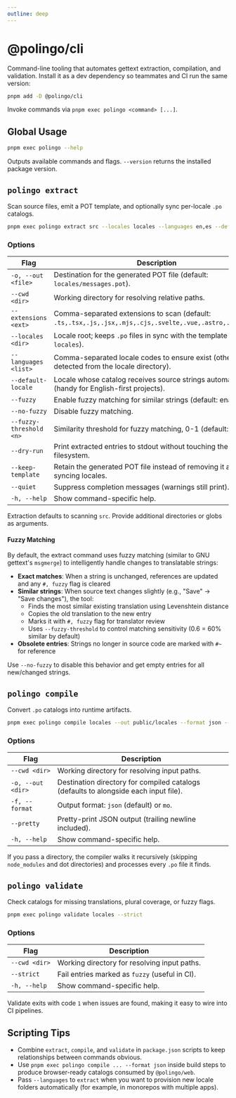 ```yaml
---
outline: deep
---
```


# @polingo/cli

Command-line tooling that automates gettext extraction, compilation, and validation. Install it as a dev dependency so teammates and CI run the same version:

```bash
pnpm add -D @polingo/cli
```

Invoke commands via `pnpm exec polingo <command> [...]`.

## Global Usage

```bash
pnpm exec polingo --help
```

Outputs available commands and flags. `--version` returns the installed package version.

## `polingo extract`

Scan source files, emit a POT template, and optionally sync per-locale `.po` catalogs.

```bash
pnpm exec polingo extract src --locales locales --languages en,es --default-locale en
```

### Options

| Flag                    | Description                                                                                               |
| ----------------------- | --------------------------------------------------------------------------------------------------------- |
| `-o, --out <file>`      | Destination for the generated POT file (default: `locales/messages.pot`).                                 |
| `--cwd <dir>`           | Working directory for resolving relative paths.                                                           |
| `--extensions <ext>`    | Comma-separated extensions to scan (default: `.ts,.tsx,.js,.jsx,.mjs,.cjs,.svelte,.vue,.astro,.md,.mdx`). |
| `--locales <dir>`       | Locale root; keeps `.po` files in sync with the template (default: `locales`).                            |
| `--languages <list>`    | Comma-separated locale codes to ensure exist (otherwise detected from the locale directory).              |
| `--default-locale`      | Locale whose catalog receives source strings automatically (handy for English-first projects).            |
| `--fuzzy`               | Enable fuzzy matching for similar strings (default: enabled).                                             |
| `--no-fuzzy`            | Disable fuzzy matching.                                                                                   |
| `--fuzzy-threshold <n>` | Similarity threshold for fuzzy matching, 0-1 (default: 0.6).                                              |
| `--dry-run`             | Print extracted entries to stdout without touching the filesystem.                                        |
| `--keep-template`       | Retain the generated POT file instead of removing it after syncing locales.                               |
| `--quiet`               | Suppress completion messages (warnings still print).                                                      |
| `-h, --help`            | Show command-specific help.                                                                               |

Extraction defaults to scanning `src`. Provide additional directories or globs as arguments.

#### Fuzzy Matching

By default, the extract command uses fuzzy matching (similar to GNU gettext's `msgmerge`) to intelligently handle changes to translatable strings:

- **Exact matches**: When a string is unchanged, references are updated and any `#, fuzzy` flag is cleared
- **Similar strings**: When source text changes slightly (e.g., "Save" → "Save changes"), the tool:
  - Finds the most similar existing translation using Levenshtein distance
  - Copies the old translation to the new entry
  - Marks it with `#, fuzzy` flag for translator review
  - Uses `--fuzzy-threshold` to control matching sensitivity (0.6 = 60% similar by default)
- **Obsolete entries**: Strings no longer in source code are marked with `#~` for reference

Use `--no-fuzzy` to disable this behavior and get empty entries for all new/changed strings.

## `polingo compile`

Convert `.po` catalogs into runtime artifacts.

```bash
pnpm exec polingo compile locales --out public/locales --format json --pretty
```

### Options

| Flag              | Description                                                                          |
| ----------------- | ------------------------------------------------------------------------------------ |
| `--cwd <dir>`     | Working directory for resolving input paths.                                         |
| `-o, --out <dir>` | Destination directory for compiled catalogs (defaults to alongside each input file). |
| `-f, --format`    | Output format: `json` (default) or `mo`.                                             |
| `--pretty`        | Pretty-print JSON output (trailing newline included).                                |
| `-h, --help`      | Show command-specific help.                                                          |

If you pass a directory, the compiler walks it recursively (skipping `node_modules` and dot directories) and processes every `.po` file it finds.

## `polingo validate`

Check catalogs for missing translations, plural coverage, or fuzzy flags.

```bash
pnpm exec polingo validate locales --strict
```

### Options

| Flag          | Description                                    |
| ------------- | ---------------------------------------------- |
| `--cwd <dir>` | Working directory for resolving input paths.   |
| `--strict`    | Fail entries marked as `fuzzy` (useful in CI). |
| `-h, --help`  | Show command-specific help.                    |

Validate exits with code `1` when issues are found, making it easy to wire into CI pipelines.

## Scripting Tips

- Combine `extract`, `compile`, and `validate` in `package.json` scripts to keep relationships between commands obvious.
- Use `pnpm exec polingo compile ... --format json` inside build steps to produce browser-ready catalogs consumed by `@polingo/web`.
- Pass `--languages` to `extract` when you want to provision new locale folders automatically (for example, in monorepos with multiple apps).
